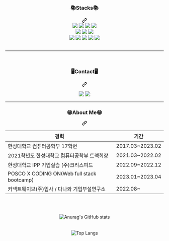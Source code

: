 <div align="center">
<!--
- 🔭 I’m currently working on ...
- 🌱 I’m currently learning ...
- 👯 I’m looking to collaborate on ...
- 🤔 I’m looking for help with ...
- 💬 Ask me about ...
- 📫 How to reach me: ...
- 😄 Pronouns: ...
- ⚡ Fun fact: ...
-->
<div align="center" dir="auto"><div class="markdown-heading" dir="auto"><h3 class="heading-element" dir="auto">📚Stacks📚 </h3><a id="user-content-stacks-" class="anchor-element" aria-label="Permalink: 📚Stacks📚 " href="#stacks-"><svg class="octicon octicon-link" viewBox="0 0 16 16" version="1.1" width="16" height="16" aria-hidden="true"><path d="m7.775 3.275 1.25-1.25a3.5 3.5 0 1 1 4.95 4.95l-2.5 2.5a3.5 3.5 0 0 1-4.95 0 .751.751 0 0 1 .018-1.042.751.751 0 0 1 1.042-.018 1.998 1.998 0 0 0 2.83 0l2.5-2.5a2.002 2.002 0 0 0-2.83-2.83l-1.25 1.25a.751.751 0 0 1-1.042-.018.751.751 0 0 1-.018-1.042Zm-4.69 9.64a1.998 1.998 0 0 0 2.83 0l1.25-1.25a.751.751 0 0 1 1.042.018.751.751 0 0 1 .018 1.042l-1.25 1.25a3.5 3.5 0 1 1-4.95-4.95l2.5-2.5a3.5 3.5 0 0 1 4.95 0 .751.751 0 0 1-.018 1.042.751.751 0 0 1-1.042.018 1.998 1.998 0 0 0-2.83 0l-2.5 2.5a1.998 1.998 0 0 0 0 2.83Z"></path></svg></a></div></div>
<div align="center" dir="auto">
    <a target="_blank" rel="noopener noreferrer nofollow" href="https://camo.githubusercontent.com/3803468498d4b21719aced19028e21a6da499a5612de47661042d22997d8e8af/68747470733a2f2f696d672e736869656c64732e696f2f62616467652f6a6176612d3030373339363f7374796c653d666f722d7468652d6261646765266c6f676f3d6a617661266c6f676f436f6c6f723d7768697465"><img src="https://camo.githubusercontent.com/3803468498d4b21719aced19028e21a6da499a5612de47661042d22997d8e8af/68747470733a2f2f696d672e736869656c64732e696f2f62616467652f6a6176612d3030373339363f7374796c653d666f722d7468652d6261646765266c6f676f3d6a617661266c6f676f436f6c6f723d7768697465" data-canonical-src="https://img.shields.io/badge/java-007396?style=for-the-badge&amp;logo=java&amp;logoColor=white" style="max-width: 100%;"></a>
    <a target="_blank" rel="noopener noreferrer nofollow" href="https://camo.githubusercontent.com/7eee6e6f657866592c5d726c190fe073cebe9f599e1c659ad010c6edd6c039dc/68747470733a2f2f696d672e736869656c64732e696f2f62616467652f4a6176617363726970742d4637444631453f7374796c653d666f722d7468652d6261646765266c6f676f3d6a617661736372697074266c6f676f436f6c6f723d626c61636b"><img src="https://camo.githubusercontent.com/7eee6e6f657866592c5d726c190fe073cebe9f599e1c659ad010c6edd6c039dc/68747470733a2f2f696d672e736869656c64732e696f2f62616467652f4a6176617363726970742d4637444631453f7374796c653d666f722d7468652d6261646765266c6f676f3d6a617661736372697074266c6f676f436f6c6f723d626c61636b" data-canonical-src="https://img.shields.io/badge/Javascript-F7DF1E?style=for-the-badge&amp;logo=javascript&amp;logoColor=black" style="max-width: 100%;"></a>
    <a target="_blank" rel="noopener noreferrer nofollow" href="https://camo.githubusercontent.com/dcb9a23512ad56543fae9967c7e84514c675eac10771cc59cfabc52fe899f158/68747470733a2f2f696d672e736869656c64732e696f2f62616467652f737072696e672d3664623333663f7374796c653d666f722d7468652d6261646765266c6f676f3d737072696e67266c6f676f436f6c6f723d7768697465"><img src="https://camo.githubusercontent.com/dcb9a23512ad56543fae9967c7e84514c675eac10771cc59cfabc52fe899f158/68747470733a2f2f696d672e736869656c64732e696f2f62616467652f737072696e672d3664623333663f7374796c653d666f722d7468652d6261646765266c6f676f3d737072696e67266c6f676f436f6c6f723d7768697465" data-canonical-src="https://img.shields.io/badge/spring-6db33f?style=for-the-badge&amp;logo=spring&amp;logoColor=white" style="max-width: 100%;"></a>
    <a target="_blank" rel="noopener noreferrer nofollow" href="https://camo.githubusercontent.com/5419777a89fccd96268cd0ca77bdd021dcb4cd2a379d10caf411d418dc2931ec/68747470733a2f2f696d672e736869656c64732e696f2f62616467652f72656163742d3631646166623f7374796c653d666f722d7468652d6261646765266c6f676f3d7265616374266c6f676f436f6c6f723d626c61636b"><img src="https://camo.githubusercontent.com/5419777a89fccd96268cd0ca77bdd021dcb4cd2a379d10caf411d418dc2931ec/68747470733a2f2f696d672e736869656c64732e696f2f62616467652f72656163742d3631646166623f7374796c653d666f722d7468652d6261646765266c6f676f3d7265616374266c6f676f436f6c6f723d626c61636b" data-canonical-src="https://img.shields.io/badge/react-61dafb?style=for-the-badge&amp;logo=react&amp;logoColor=black" style="max-width: 100%;"></a>
    <br>
    <a target="_blank" rel="noopener noreferrer nofollow" href="https://camo.githubusercontent.com/24a07e1bb408b35d6cf6c38546f0c1605eac26aeb1a8553cc40a9eb97d0c8b53/68747470733a2f2f696d672e736869656c64732e696f2f62616467652f6d7973716c2d3434373961313f7374796c653d666f722d7468652d6261646765266c6f676f3d6d7973716c266c6f676f436f6c6f723d7768697465"><img src="https://camo.githubusercontent.com/24a07e1bb408b35d6cf6c38546f0c1605eac26aeb1a8553cc40a9eb97d0c8b53/68747470733a2f2f696d672e736869656c64732e696f2f62616467652f6d7973716c2d3434373961313f7374796c653d666f722d7468652d6261646765266c6f676f3d6d7973716c266c6f676f436f6c6f723d7768697465" data-canonical-src="https://img.shields.io/badge/mysql-4479a1?style=for-the-badge&amp;logo=mysql&amp;logoColor=white" style="max-width: 100%;"></a>
    <a target="_blank" rel="noopener noreferrer nofollow" href="https://camo.githubusercontent.com/f34df100c34fada6dbfa7768b87a078ebbeeb932cbba71916f3f9e35e3107156/68747470733a2f2f696d672e736869656c64732e696f2f62616467652f66697265626173652d6666636132383f7374796c653d666f722d7468652d6261646765266c6f676f3d6669726562617365266c6f676f436f6c6f723d626c61636b"><img src="https://camo.githubusercontent.com/f34df100c34fada6dbfa7768b87a078ebbeeb932cbba71916f3f9e35e3107156/68747470733a2f2f696d672e736869656c64732e696f2f62616467652f66697265626173652d6666636132383f7374796c653d666f722d7468652d6261646765266c6f676f3d6669726562617365266c6f676f436f6c6f723d626c61636b" data-canonical-src="https://img.shields.io/badge/firebase-ffca28?style=for-the-badge&amp;logo=firebase&amp;logoColor=black" style="max-width: 100%;"></a>
    <a target="_blank" rel="noopener noreferrer nofollow" href="https://camo.githubusercontent.com/50b18ee9e164b6cd199ec123eb29650789988f432ab3d708d124f8ce80cfa5bb/68747470733a2f2f696d672e736869656c64732e696f2f62616467652f4f7261636c652d4638303030303f7374796c653d666f722d7468652d6261646765266c6f676f3d4f7261636c65266c6f676f436f6c6f723d7768697465"><img src="https://camo.githubusercontent.com/50b18ee9e164b6cd199ec123eb29650789988f432ab3d708d124f8ce80cfa5bb/68747470733a2f2f696d672e736869656c64732e696f2f62616467652f4f7261636c652d4638303030303f7374796c653d666f722d7468652d6261646765266c6f676f3d4f7261636c65266c6f676f436f6c6f723d7768697465" data-canonical-src="https://img.shields.io/badge/Oracle-F80000?style=for-the-badge&amp;logo=Oracle&amp;logoColor=white" style="max-width: 100%;"></a>
    <br>
    <a target="_blank" rel="noopener noreferrer nofollow" href="https://camo.githubusercontent.com/18eb55371e6b1db567d25da12b55f5e752913d8273cb75a71cbfe247ce6c5fb1/68747470733a2f2f696d672e736869656c64732e696f2f62616467652f616d617a6f6e206177732d3233326633653f7374796c653d666f722d7468652d6261646765266c6f676f3d616d617a6f6e20617773266c6f676f436f6c6f723d7768697465"><img src="https://camo.githubusercontent.com/18eb55371e6b1db567d25da12b55f5e752913d8273cb75a71cbfe247ce6c5fb1/68747470733a2f2f696d672e736869656c64732e696f2f62616467652f616d617a6f6e206177732d3233326633653f7374796c653d666f722d7468652d6261646765266c6f676f3d616d617a6f6e20617773266c6f676f436f6c6f723d7768697465" data-canonical-src="https://img.shields.io/badge/amazon aws-232f3e?style=for-the-badge&amp;logo=amazon aws&amp;logoColor=white" style="max-width: 100%;"></a>
    <a target="_blank" rel="noopener noreferrer nofollow" href="https://camo.githubusercontent.com/837b039bfeae926bbadf45553bf4522b279c9ccf60eba3fffa014cc84f37112e/68747470733a2f2f696d672e736869656c64732e696f2f62616467652f6769746875622d3138313731373f7374796c653d666f722d7468652d6261646765266c6f676f3d676974687562266c6f676f436f6c6f723d7768697465"><img src="https://camo.githubusercontent.com/837b039bfeae926bbadf45553bf4522b279c9ccf60eba3fffa014cc84f37112e/68747470733a2f2f696d672e736869656c64732e696f2f62616467652f6769746875622d3138313731373f7374796c653d666f722d7468652d6261646765266c6f676f3d676974687562266c6f676f436f6c6f723d7768697465" data-canonical-src="https://img.shields.io/badge/github-181717?style=for-the-badge&amp;logo=github&amp;logoColor=white" style="max-width: 100%;"></a>
    <a target="_blank" rel="noopener noreferrer nofollow" href="https://camo.githubusercontent.com/1539594f1ca4b1009b21eeee311f9335f10f268c3e4da5cc678e7208b9745f83/68747470733a2f2f696d672e736869656c64732e696f2f62616467652f746973746f72792d3030303030303f7374796c653d666f722d7468652d6261646765266c6f676f3d546973746f7279266c6f676f436f6c6f723d7768697465"><img src="https://camo.githubusercontent.com/1539594f1ca4b1009b21eeee311f9335f10f268c3e4da5cc678e7208b9745f83/68747470733a2f2f696d672e736869656c64732e696f2f62616467652f746973746f72792d3030303030303f7374796c653d666f722d7468652d6261646765266c6f676f3d546973746f7279266c6f676f436f6c6f723d7768697465" data-canonical-src="https://img.shields.io/badge/tistory-000000?style=for-the-badge&amp;logo=Tistory&amp;logoColor=white" style="max-width: 100%;"></a>
    <a target="_blank" rel="noopener noreferrer nofollow" href="https://camo.githubusercontent.com/60f906bacafde325dc56be11c018c2899b3ca148e5708023c335f3fe0de26af9/68747470733a2f2f696d672e736869656c64732e696f2f62616467652f676f6f676c6520706c61792d3431343134313f7374796c653d666f722d7468652d6261646765266c6f676f3d676f6f676c6520706c6179266c6f676f436f6c6f723d7768697465"><img src="https://camo.githubusercontent.com/60f906bacafde325dc56be11c018c2899b3ca148e5708023c335f3fe0de26af9/68747470733a2f2f696d672e736869656c64732e696f2f62616467652f676f6f676c6520706c61792d3431343134313f7374796c653d666f722d7468652d6261646765266c6f676f3d676f6f676c6520706c6179266c6f676f436f6c6f723d7768697465" data-canonical-src="https://img.shields.io/badge/google play-414141?style=for-the-badge&amp;logo=google play&amp;logoColor=white" style="max-width: 100%;"></a>
    <a target="_blank" rel="noopener noreferrer nofollow" href="https://camo.githubusercontent.com/ad5b1428a287a816ba1522fb883aa88f748ed4cd42e4cb37971c20603fa3e94e/68747470733a2f2f696d672e736869656c64732e696f2f62616467652f6170702073746f72652d3064393666363f7374796c653d666f722d7468652d6261646765266c6f676f3d6170702073746f7265266c6f676f436f6c6f723d7768697465"><img src="https://camo.githubusercontent.com/ad5b1428a287a816ba1522fb883aa88f748ed4cd42e4cb37971c20603fa3e94e/68747470733a2f2f696d672e736869656c64732e696f2f62616467652f6170702073746f72652d3064393666363f7374796c653d666f722d7468652d6261646765266c6f676f3d6170702073746f7265266c6f676f436f6c6f723d7768697465" data-canonical-src="https://img.shields.io/badge/app store-0d96f6?style=for-the-badge&amp;logo=app store&amp;logoColor=white" style="max-width: 100%;"></a>
    <br>
<br>
<hr>
<br>
<div align="center" dir="auto"><div class="markdown-heading" dir="auto"><h3 class="heading-element" dir="auto">🖥️Contact🖥️</h3><a id="user-content-stacks-" class="anchor-element" aria-label="Permalink: 📚Stacks📚 " href="#stacks-"><svg class="octicon octicon-link" viewBox="0 0 16 16" version="1.1" width="16" height="16" aria-hidden="true"><path d="m7.775 3.275 1.25-1.25a3.5 3.5 0 1 1 4.95 4.95l-2.5 2.5a3.5 3.5 0 0 1-4.95 0 .751.751 0 0 1 .018-1.042.751.751 0 0 1 1.042-.018 1.998 1.998 0 0 0 2.83 0l2.5-2.5a2.002 2.002 0 0 0-2.83-2.83l-1.25 1.25a.751.751 0 0 1-1.042-.018.751.751 0 0 1-.018-1.042Zm-4.69 9.64a1.998 1.998 0 0 0 2.83 0l1.25-1.25a.751.751 0 0 1 1.042.018.751.751 0 0 1 .018 1.042l-1.25 1.25a3.5 3.5 0 1 1-4.95-4.95l2.5-2.5a3.5 3.5 0 0 1 4.95 0 .751.751 0 0 1-.018 1.042.751.751 0 0 1-1.042.018 1.998 1.998 0 0 0-2.83 0l-2.5 2.5a1.998 1.998 0 0 0 0 2.83Z"></path></svg></a></div></div>
 
<a href="https://www.notion.so/Lee-Chan-ho-e3810ba0e3784571b665e2057f7d0dca"><img src="https://img.shields.io/badge/Notion-000000?style=flat-square&logo=Notion&logoColor=white"/></a>
<a href="https://kong8361.tistory.com/"><img src="https://img.shields.io/badge/Tistory-000000?style=flat-square&logo=Tistory&logoColor=white"/></a>
<hr>
<div class="markdown-heading" dir="auto"><h3 class="heading-element" dir="auto">😁About Me😁</h3><a id="user-content-info" class="anchor-element" aria-label="Permalink: 😁Info😁" href="#info"><svg class="octicon octicon-link" viewBox="0 0 16 16" version="1.1" width="16" height="16" aria-hidden="true"><path d="m7.775 3.275 1.25-1.25a3.5 3.5 0 1 1 4.95 4.95l-2.5 2.5a3.5 3.5 0 0 1-4.95 0 .751.751 0 0 1 .018-1.042.751.751 0 0 1 1.042-.018 1.998 1.998 0 0 0 2.83 0l2.5-2.5a2.002 2.002 0 0 0-2.83-2.83l-1.25 1.25a.751.751 0 0 1-1.042-.018.751.751 0 0 1-.018-1.042Zm-4.69 9.64a1.998 1.998 0 0 0 2.83 0l1.25-1.25a.751.751 0 0 1 1.042.018.751.751 0 0 1 .018 1.042l-1.25 1.25a3.5 3.5 0 1 1-4.95-4.95l2.5-2.5a3.5 3.5 0 0 1 4.95 0 .751.751 0 0 1-.018 1.042.751.751 0 0 1-1.042.018 1.998 1.998 0 0 0-2.83 0l-2.5 2.5a1.998 1.998 0 0 0 0 2.83Z"></path></svg></a></div>
<table>
<thead>
<tr>
<th>경력</th>
<th>기간</th>
</tr>
</thead>
<tbody>
<tr>
<td>한성대학교 컴퓨터공학부 17학번</td>
<td>2017.03~2023.02</td>
</tr>
<tr>
<td>2021학년도 한성대학교 컴퓨터공학부 트랙회장</td>
<td>2021.03~2022.02</td>
</tr>
<tr>
<td>한성대학교 IPP 기업실습 (주)크리스피드</td>
<td>2022.09~2022.12</td>
</tr>
<tr>
<td>POSCO X CODING ON(Web full stack bootcamp)</td>
<td>2023.01~2023.04</td>
</tr>
<tr>
<td>커넥트웨이브(주)입사 / 다나와 기업부설연구소</td>
<td>2022.08~</td>
</tr>
</tbody>
</table>
<br>
<br>
  

![Anurag's GitHub stats](https://github-readme-stats.vercel.app/api?username=zack8361&show_icons=true&theme=onedark)
 <br>
 <br>
 <br>
 ![Top Langs](https://github-readme-stats.vercel.app/api/top-langs/?username=zack8361&layout=compact&theme=onedark)
<div/>
